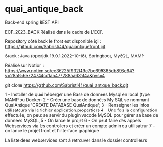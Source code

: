 # quai_antique_back
Back-end spring REST API


ECF_2023_BACK Réalisé dans le cadre de L'ECF.

Repository côté back le front est disponible içi : https://github.com/Sabristi44/quaiantiquefront.git

Stack : Java (openjdk 19.0.1 2022-10-18), Springboot, MySQL, MAMP

Réalisé sur Notion : https://www.notion.so/ee36225f932f49c7bc699365db893c64?v=28a956e724744cc1a5477288aa63af4a&pvs=4

git clone https://github.com/Sabristi44/quai_antique_back.git

1 - Installer de quoi héberger une Base de données Mysql en local (type MAMP ou Docker)
2 - Créer une base de données My SQL se nommant QuaiAntique 'CREATE DATABASE QuaiAntique';
3 - Renseigner les infos utilisateurs via le fichier application.propertiers
4 - Une fois la configuration effectuée, on peut se servir du plugin vscode MySQL pour gérer sa base de données MySQL,
5 - On lance le projet
6 - On peut faire des appels Webservices via les controllers et créer un compte admin ou utilisateur
7 - on lance le projet front et l'interface graphique

La liste dees webservices sont à retrouver dans le dossier controlleurs
